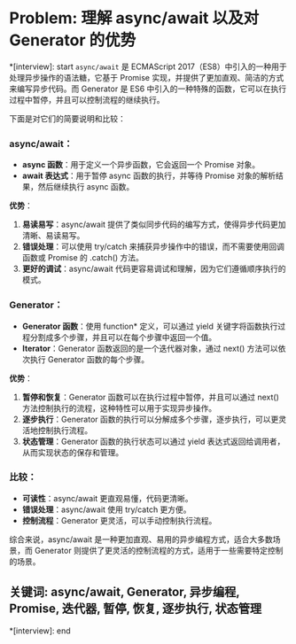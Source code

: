 # Problem: 理解 async/await 以及对 Generator 的优势

*[interview]: start
`async/await` 是 ECMAScript 2017（ES8）中引入的一种用于处理异步操作的语法糖，它基于 Promise 实现，并提供了更加直观、简洁的方式来编写异步代码。而 Generator 是 ES6 中引入的一种特殊的函数，它可以在执行过程中暂停，并且可以控制流程的继续执行。

下面是对它们的简要说明和比较：

### async/await：

- **async 函数**：用于定义一个异步函数，它会返回一个 Promise 对象。
- **await 表达式**：用于暂停 async 函数的执行，并等待 Promise 对象的解析结果，然后继续执行 async 函数。

**优势**：
1. **易读易写**：async/await 提供了类似同步代码的编写方式，使得异步代码更加清晰、易读易写。
2. **错误处理**：可以使用 try/catch 来捕获异步操作中的错误，而不需要使用回调函数或 Promise 的 .catch() 方法。
3. **更好的调试**：async/await 代码更容易调试和理解，因为它们遵循顺序执行的模式。

### Generator：

- **Generator 函数**：使用 function* 定义，可以通过 yield 关键字将函数执行过程分割成多个步骤，并且可以在每个步骤中返回一个值。
- **Iterator**：Generator 函数返回的是一个迭代器对象，通过 next() 方法可以依次执行 Generator 函数的每个步骤。

**优势**：
1. **暂停和恢复**：Generator 函数可以在执行过程中暂停，并且可以通过 next() 方法控制执行的流程，这种特性可以用于实现异步操作。
2. **逐步执行**：Generator 函数的执行可以分解成多个步骤，逐步执行，可以更灵活地控制执行流程。
3. **状态管理**：Generator 函数的执行状态可以通过 yield 表达式返回给调用者，从而实现状态的保存和管理。

### 比较：

- **可读性**：async/await 更直观易懂，代码更清晰。
- **错误处理**：async/await 使用 try/catch 更方便。
- **控制流程**：Generator 更灵活，可以手动控制执行流程。

综合来说，async/await 是一种更加直观、易用的异步编程方式，适合大多数场景，而 Generator 则提供了更灵活的控制流程的方式，适用于一些需要特定控制的场景。

## 关键词: async/await, Generator, 异步编程, Promise, 迭代器, 暂停, 恢复, 逐步执行, 状态管理
*[interview]: end
